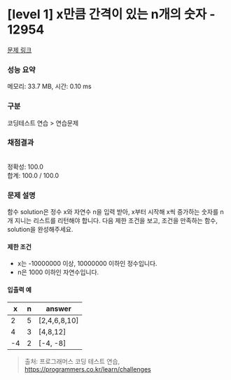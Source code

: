 # [level 1] x만큼 간격이 있는 n개의 숫자 - 12954 

[문제 링크](https://school.programmers.co.kr/learn/courses/30/lessons/12954?language=javascript) 

### 성능 요약

메모리: 33.7 MB, 시간: 0.10 ms

### 구분

코딩테스트 연습 > 연습문제

### 채점결과

<br/>정확성: 100.0<br/>합계: 100.0 / 100.0

### 문제 설명

<p style="user-select: auto;">함수 solution은 정수 x와 자연수 n을 입력 받아, x부터 시작해 x씩 증가하는 숫자를 n개 지니는 리스트를 리턴해야 합니다. 다음 제한 조건을 보고, 조건을 만족하는 함수, solution을 완성해주세요.</p>

<h4 style="user-select: auto;">제한 조건</h4>

<ul style="user-select: auto;">
<li style="user-select: auto;">x는 -10000000 이상, 10000000 이하인 정수입니다.</li>
<li style="user-select: auto;">n은 1000 이하인 자연수입니다.</li>
</ul>

<h4 style="user-select: auto;">입출력 예</h4>
<table class="table" style="user-select: auto;">
        <thead style="user-select: auto;"><tr style="user-select: auto;">
<th style="user-select: auto;">x</th>
<th style="user-select: auto;">n</th>
<th style="user-select: auto;">answer</th>
</tr>
</thead>
        <tbody style="user-select: auto;"><tr style="user-select: auto;">
<td style="user-select: auto;">2</td>
<td style="user-select: auto;">5</td>
<td style="user-select: auto;">[2,4,6,8,10]</td>
</tr>
<tr style="user-select: auto;">
<td style="user-select: auto;">4</td>
<td style="user-select: auto;">3</td>
<td style="user-select: auto;">[4,8,12]</td>
</tr>
<tr style="user-select: auto;">
<td style="user-select: auto;">-4</td>
<td style="user-select: auto;">2</td>
<td style="user-select: auto;">[-4, -8]</td>
</tr>
</tbody>
      </table>

> 출처: 프로그래머스 코딩 테스트 연습, https://programmers.co.kr/learn/challenges